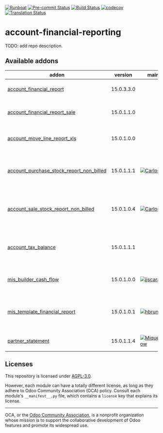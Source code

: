 
[![Runboat](https://img.shields.io/badge/runboat-Try%20me-875A7B.png)](https://runboat.odoo-community.org/builds?repo=OCA/account-financial-reporting&target_branch=15.0)
[![Pre-commit Status](https://github.com/OCA/account-financial-reporting/actions/workflows/pre-commit.yml/badge.svg?branch=15.0)](https://github.com/OCA/account-financial-reporting/actions/workflows/pre-commit.yml?query=branch%3A15.0)
[![Build Status](https://github.com/OCA/account-financial-reporting/actions/workflows/test.yml/badge.svg?branch=15.0)](https://github.com/OCA/account-financial-reporting/actions/workflows/test.yml?query=branch%3A15.0)
[![codecov](https://codecov.io/gh/OCA/account-financial-reporting/branch/15.0/graph/badge.svg)](https://codecov.io/gh/OCA/account-financial-reporting)
[![Translation Status](https://translation.odoo-community.org/widgets/account-financial-reporting-15-0/-/svg-badge.svg)](https://translation.odoo-community.org/engage/account-financial-reporting-15-0/?utm_source=widget)

<!-- /!\ do not modify above this line -->

# account-financial-reporting

TODO: add repo description.

<!-- /!\ do not modify below this line -->

<!-- prettier-ignore-start -->

[//]: # (addons)

Available addons
----------------
addon | version | maintainers | summary
--- | --- | --- | ---
[account_financial_report](account_financial_report/) | 15.0.3.3.0 |  | OCA Financial Reports
[account_financial_report_sale](account_financial_report_sale/) | 15.0.1.1.0 |  | OCA Financial Reports Sale
[account_move_line_report_xls](account_move_line_report_xls/) | 15.0.1.0.0 |  | Journal Items Excel export
[account_purchase_stock_report_non_billed](account_purchase_stock_report_non_billed/) | 15.0.1.1.1 | [![CarlosRoca13](https://github.com/CarlosRoca13.png?size=30px)](https://github.com/CarlosRoca13) | Account Purchase Stock Report Non Billed
[account_sale_stock_report_non_billed](account_sale_stock_report_non_billed/) | 15.0.1.0.4 | [![CarlosRoca13](https://github.com/CarlosRoca13.png?size=30px)](https://github.com/CarlosRoca13) | Account Sale Stock Report Non Billed
[account_tax_balance](account_tax_balance/) | 15.0.1.1.1 |  | Compute tax balances based on date range
[mis_builder_cash_flow](mis_builder_cash_flow/) | 15.0.1.0.0 | [![jjscarafia](https://github.com/jjscarafia.png?size=30px)](https://github.com/jjscarafia) | MIS Builder Cash Flow
[mis_template_financial_report](mis_template_financial_report/) | 15.0.1.0.1 | [![hbrunn](https://github.com/hbrunn.png?size=30px)](https://github.com/hbrunn) | Profit & Loss / Balance sheet MIS templates
[partner_statement](partner_statement/) | 15.0.1.1.4 | [![MiquelRForgeFlow](https://github.com/MiquelRForgeFlow.png?size=30px)](https://github.com/MiquelRForgeFlow) | OCA Financial Reports

[//]: # (end addons)

<!-- prettier-ignore-end -->

## Licenses

This repository is licensed under [AGPL-3.0](LICENSE).

However, each module can have a totally different license, as long as they adhere to Odoo Community Association (OCA)
policy. Consult each module's `__manifest__.py` file, which contains a `license` key
that explains its license.

----
OCA, or the [Odoo Community Association](http://odoo-community.org/), is a nonprofit
organization whose mission is to support the collaborative development of Odoo features
and promote its widespread use.
